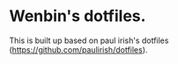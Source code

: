 # Wenbin's dotfiles.

This is built up based on paul irish's dotfiles (https://github.com/paulirish/dotfiles).
